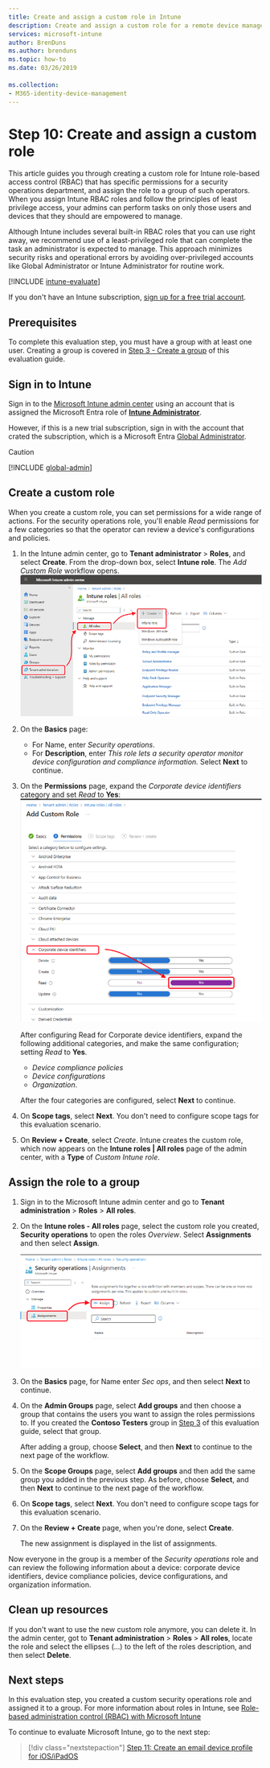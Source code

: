 ```yaml
---
title: Create and assign a custom role in Intune
description: Create and assign a custom role for a remote device manager.
services: microsoft-intune
author: BrenDuns
ms.author: brenduns
ms.topic: how-to
ms.date: 03/26/2019

ms.collection:
- M365-identity-device-management
---
```


# Step 10: Create and assign a custom role

This article guides you through creating a custom role for Intune role-based access control (RBAC) that has specific permissions for a security operations department, and assign the role to a group of such operators. When you assign Intune RBAC roles and follow the principles of least privilege access, your admins can perform tasks on only those users and devices that they should are empowered to manage. 

Although Intune includes several built-in RBAC roles that you can use right away, we recommend use of a least-privileged role that can complete the task an administrator is expected to manage. This approach minimizes security risks and operational errors by avoiding over-privileged accounts like Global Administrator or Intune Administrator for routine work.

[!INCLUDE [intune-evaluate](../includes/intune-evaluate.md)]

If you don't have an Intune subscription, [sign up for a free trial account](free-trial-sign-up.md).

## Prerequisites

To complete this evaluation step, you must have a group with at least one user. Creating a group is covered in [Step 3 - Create a group](quickstart-create-group.md) of this evaluation guide.

## Sign in to Intune

Sign in to the [Microsoft Intune admin center](https://go.microsoft.com/fwlink/?linkid=2109431) using an account that is assigned the Microsoft Entra role of **[Intune Administrator](/entra/identity/role-based-access-control/permissions-reference#intune-administrator)**.

However, if this is a new trial subscription, sign in with the account that crated the subscription, which is a Microsoft Entra [Global Administrator](/entra/identity/role-based-access-control/permissions-reference#global-administrator).

> [!CAUTION]
> [!INCLUDE [global-admin](../includes/global-admin.md)]

## Create a custom role

When you create a custom role, you can set permissions for a wide range of actions. For the security operations role, you'll enable *Read* permissions for a few categories so that the operator can review a device's configurations and policies.

1. In the Intune admin center, go to **Tenant administrator** > **Roles**, and select **Create**. From the drop-down box, select **Intune role**. The *Add Custom Role* workflow opens.
   ![Adding a role in the Intune roles All roles pane.](./media/quickstart-create-custom-role/add-custom-role.png)

2. On the **Basics** page:
   - For Name, enter *Security operations*.
   - For **Description**, enter *This role lets a security operator monitor device configuration and compliance information.*
   Select **Next** to continue.

3. On the **Permissions** page, expand the *Corporate device identifiers* category and set *Read* to **Yes**:
   ![Set Read value for Corporate device identifiers.](./media/quickstart-create-custom-role/corp-device-id-read.png)

   After configuring Read for Corporate device identifiers, expand the following additional categories, and make the same configuration; setting *Read* to **Yes**.

   - *Device compliance policies*
   - *Device configurations*
   - *Organization*.

   After the four categories are configured, select **Next** to continue.

4. On **Scope tags**, select **Next**. You don't need to configure scope tags for this evaluation scenario.

5. On **Review + Create**, select *Create*. Intune creates the custom role, which now appears on the **Intune roles | All roles** page of the admin center, with a **Type** of *Custom Intune role*. 

## Assign the role to a group

1. Sign in to the Microsoft Intune admin center and go to **Tenant administration** > **Roles** > **All roles**.

2. On the **Intune roles - All roles** page, select the custom role you created, **Security operations**  to open the roles *Overview*. Select **Assignments** and then select **Assign**.

   ![Open the roles assignment workflow.](./media/quickstart-create-custom-role/assignment-workflow.png)

3. On the **Basics** page, for Name enter *Sec ops*, and then select **Next** to continue.

4. On the **Admin Groups** page, select **Add groups** and then choose a group that contains the users you want to assign the roles permissions to. If you created the **Contoso Testers** group in [Step 3](quickstart-create-group.md) of this evaluation guide, select that group.

   After adding a group, choose **Select**, and then **Next** to continue to the next page of the workflow.

5. On the **Scope Groups** page, select **Add groups** and then add the same group you added in the previous step. As before, choose **Select**, and then **Next** to continue to the next page of the workflow. 

6.  On **Scope tags**, select **Next**. You don't need to configure scope tags for this evaluation scenario.

7. On the **Review + Create** page, when you're done, select **Create**.

   The new assignment is displayed in the list of assignments.

Now everyone in the group is a member of the *Security operations* role and can review the following information about a device: corporate device identifiers, device compliance policies, device configurations, and organization information.

## Clean up resources

If you don't want to use the new custom role anymore, you can delete it. In the admin center, got to  **Tenant administration** > **Roles** > **All roles**, locate the role and select the ellipses (...) to the left of the roles description, and then select **Delete**.

## Next steps

In this evaluation step, you created a custom security operations role and assigned it to a group. For more information about roles in Intune, see [Role-based administration control (RBAC) with Microsoft Intune](role-based-access-control.md)

To continue to evaluate Microsoft Intune, go to the next step:

> [!div class="nextstepaction"]
> [Step 11: Create an email device profile for iOS/iPadOS](../configuration/quickstart-email-profile.md)
